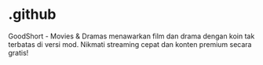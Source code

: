 # .github
GoodShort - Movies &amp; Dramas menawarkan film dan drama dengan koin tak terbatas di versi mod. Nikmati streaming cepat dan konten premium secara gratis!
